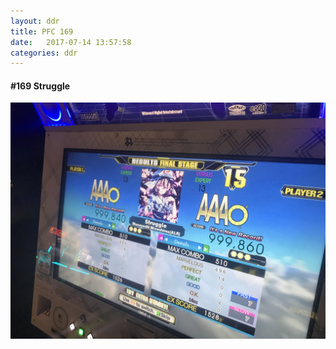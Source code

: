 ```yaml
---
layout: ddr
title: PFC 169
date:   2017-07-14 13:57:58
categories: ddr
---
```


#### **#169** Struggle
![](/images/pfc/169_Struggle.jpg)

